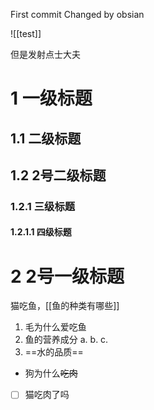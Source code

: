 First commit
Changed by obsian

![[test]]

但是发射点士大夫


# 1 一级标题

## 1.1 二级标题

## 1.2 2号二级标题

### 1.2.1 三级标题

#### 1.2.1.1 四级标题

# 2 2号一级标题


猫吃鱼，[[鱼的种类有哪些]]

1. 毛为什么爱吃鱼
2. 鱼的营养成分
	a.
	b.
	c.
3. ==水的品质==

- 狗为什么~~吃肉~~


- [ ] 猫吃肉了吗
